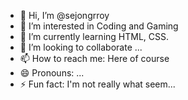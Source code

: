 - 👋 Hi, I’m @sejongrroy
- 👀 I’m interested in Coding and Gaming
- 🌱 I’m currently learning HTML, CSS.
- 💞️ I’m looking to collaborate ...
- 📫 How to reach me: Here of course
- 😄 Pronouns: ...
- ⚡ Fun fact: I'm not really what seem...

<!---
sejongrroy/sejongrroy is a ✨ special ✨ repository because its `README.md` (this file) appears on your GitHub profile.
You can click the Preview link to take a look at your changes.
--->
